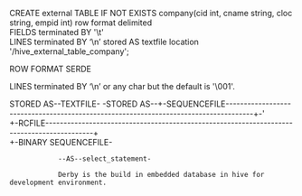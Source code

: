 CREATE external TABLE IF NOT EXISTS company(cid int, cname string, cloc string, empid int)
    row format delimited                                                     
    FIELDS terminated BY '\t'  
    LINES terminated BY ‘\n’
stored AS textfile location '/hive_external_table_company';


 ROW FORMAT SERDE 
 
   LINES terminated BY ‘\n’ or any char but the default is '\001'.
   
   STORED AS--TEXTFILE-
   -STORED AS--+-SEQUENCEFILE-------------------------------------------------------------------------------------+-'   
                +-RCFILE-------------------------------------------------------------------------------------------+     
                +-BINARY SEQUENCEFILE-
                
                --AS--select_statement-
                
                Derby is the build in embedded database in hive for development environment.
